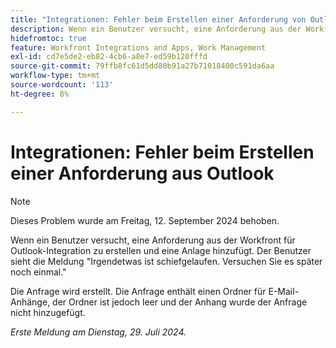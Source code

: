 ```yaml
---
title: "Integrationen: Fehler beim Erstellen einer Anforderung von Outlook"
description: Wenn ein Benutzer versucht, eine Anforderung aus der Workfront für Outlook-Integration zu erstellen und eine Anlage hinzufügt. Der Benutzer sieht die Meldung Irgendetwas ist schiefgelaufen. Versuchen Sie es später noch einmal.
hidefromtoc: true
feature: Workfront Integrations and Apps, Work Management
exl-id: cd7e5de2-eb82-4cb6-a8e7-ed59b120fffd
source-git-commit: 79ffb8fc61d5dd80b91a27b71018400c591da6aa
workflow-type: tm+mt
source-wordcount: '113'
ht-degree: 8%

---
```


# Integrationen: Fehler beim Erstellen einer Anforderung aus Outlook

>[!NOTE]
>
>Dieses Problem wurde am Freitag, 12. September 2024 behoben.

Wenn ein Benutzer versucht, eine Anforderung aus der Workfront für Outlook-Integration zu erstellen und eine Anlage hinzufügt. Der Benutzer sieht die Meldung &quot;Irgendetwas ist schiefgelaufen. Versuchen Sie es später noch einmal.&quot;

Die Anfrage wird erstellt. Die Anfrage enthält einen Ordner für E-Mail-Anhänge, der Ordner ist jedoch leer und der Anhang wurde der Anfrage nicht hinzugefügt.

_Erste Meldung am Dienstag, 29. Juli 2024._
